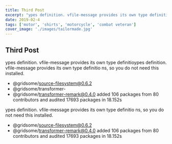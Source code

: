 ```yaml
---
title: Third Post
excerpt: "ypes definition. vfile-message provides its own type definitioypes definition. vfile-message"
date: 2019-02-4
tags: ['motor', 'shirts', 'motorcycle', 'combat veteran']
cover_image: './images/tailormade.jpg'
---
```


## Third Post

ypes definition. vfile-message provides its own type definitioypes definition. vfile-message provides its own type definitio
ns, so you do not need this installed.
+ @gridsome/source-filesystem@0.6.2
+ @gridsome/transformer-
+ @gridsome/transformer-remark@0.4.0
added 106 packages from 80 contributors and audited 17693 packages in 18.152s

ypes definition. vfile-message provides its own type definitio
ns, so you do not need this installed.
+ @gridsome/source-filesystem@0.6.2
+ @gridsome/transformer-remark@0.4.0
added 106 packages from 80 contributors and audited 17693 packages in 18.152s